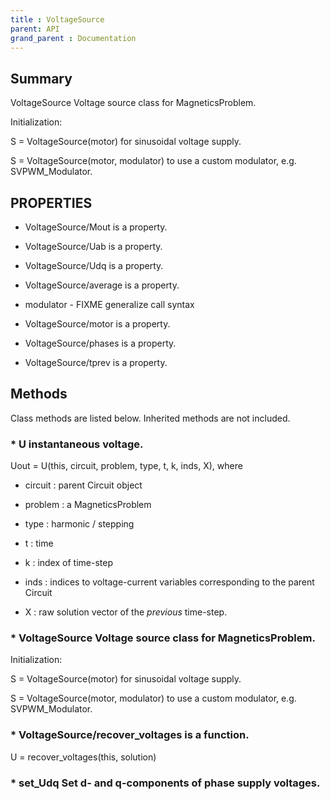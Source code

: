 ```yaml
---
title : VoltageSource
parent: API
grand_parent : Documentation
---
```

## Summary
VoltageSource Voltage source class for MagneticsProblem.

Initialization:

S = VoltageSource(motor) for sinusoidal voltage supply.

S = VoltageSource(motor, modulator) to use a custom modulator,
e.g. SVPWM_Modulator.
## PROPERTIES
* VoltageSource/Mout is a property.

* VoltageSource/Uab is a property.

* VoltageSource/Udq is a property.

* VoltageSource/average is a property.

* modulator - FIXME generalize call syntax

* VoltageSource/motor is a property.

* VoltageSource/phases is a property.

* VoltageSource/tprev is a property.

## Methods
Class methods are listed below. Inherited methods are not included.
### * U instantaneous voltage.

Uout = U(this, circuit, problem, type, t, k, inds, X), where

* circuit : parent Circuit object

* problem : a MagneticsProblem

* type : harmonic / stepping

* t : time

* k : index of time-step

* inds : indices to voltage-current variables corresponding
to the parent Circuit

* X : raw solution vector of the _previous_ time-step.

### * VoltageSource Voltage source class for MagneticsProblem.

Initialization:

S = VoltageSource(motor) for sinusoidal voltage supply.

S = VoltageSource(motor, modulator) to use a custom modulator,
e.g. SVPWM_Modulator.

### * VoltageSource/recover_voltages is a function.
U = recover_voltages(this, solution)

### * set_Udq Set d- and q-components of phase supply voltages.


